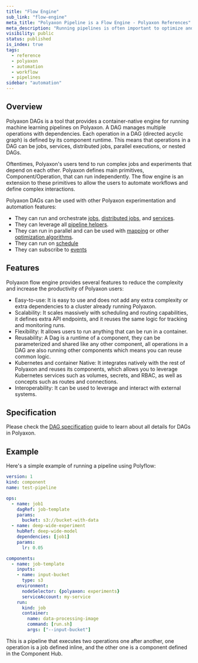 ```yaml
---
title: "Flow Engine"
sub_link: "flow-engine"
meta_title: "Polyaxon Pipeline is a Flow Engine - Polyaxon References"
meta_description: "Running pipelines is often important to optimize and build strong models."
visibility: public
status: published
is_index: true
tags:
  - reference
  - polyaxon
  - automation
  - workflow
  - pipelines
sidebar: "automation"
---
```


## Overview

Polyaxon DAGs is a tool that provides a container-native engine for running machine learning pipelines on Polyaxon.
A DAG manages multiple operations with dependencies.
Each operation in a DAG (directed acyclic graph) is defined by its component runtime.
This means that operations in a DAG can be jobs, services, distributed jobs, parallel executions, or nested DAGs.

Oftentimes, Polyaxon's users tend to run complex jobs and experiments that depend on each other.
Polyaxon defines main primitives, Component/Operation, that can run independently.
The flow engine is an extension to these primitives to allow the users to automate workflows and define complex interactions.

Polyaxon DAGs can be used with other Polyaxon experimentation and automation features:

 * They can run and orchestrate [jobs](/docs/experimentation/jobs/), [distributed jobs](/docs/experimentation/distributed/), and [services](/docs/experimentation/services/).
 * They can leverage all [pipeline helpers](/docs/automation/helpers/).
 * They can run in parallel and can be used with [mapping](/docs/automation/mapping/) or other [optimization algorithms](/docs/automation/optimization-engine/).
 * They can run on [schedule](/docs/automation/schedules/)
 * They can subscribe to [events](/docs/automation/events/)

## Features

Polyaxon flow engine provides several features to reduce the complexity and increase the productivity of Polyaxon users:

 * Easy-to-use: It is easy to use and does not add any extra complexity or extra dependencies to a cluster already running Polyaxon.
 * Scalability: It scales massively with scheduling and routing capabilities, it defines extra API endpoints, and it reuses the same logic for tracking and monitoring runs.
 * Flexibility: It allows users to run anything that can be run in a container.
 * Reusability: A Dag is a runtime of a component, they can be parameterized and shared like any other component, all operations in a DAG are also running other components which means you can reuse common logic.
 * Kubernetes and container Native: It integrates natively with the rest of Polyaxon and reuses its components, which allows you to leverage Kubernetes services such as volumes, secrets, and RBAC, as well as concepts such as routes and connections.
 * Interoperability: It can be used to leverage and interact with external systems.

## Specification

Please check the [DAG specification](/docs/automation/flow-engine/specification/) guide to learn about all details for DAGs in Polyaxon.

## Example

Here's a simple example of running a pipeline using Polyflow:

```yaml
version: 1
kind: component
name: test-pipeline

ops:
  - name: job1
    dagRef: job-template
    params:
      bucket: s3://bucket-with-data
  - name: deep-wide-experiment
    hubRef: deep-wide-model
    dependencies: [job1]
    params:
      lr: 0.05

components:
  - name: job-template
    inputs:
    - name: input-bucket
      type: s3
    environment:
      nodeSelector: {polyaxon: experiments}
      serviceAccount: my-service
    run:
      kind: job
      container:
        name: data-processing-image
        command: [run.sh]
        args: ["--input-bucket"]
```

This is a pipeline that executes two operations one after another, one operation is a job defined inline, and the other one is a component defined in the Component Hub.

